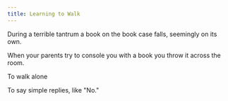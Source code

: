 ```yaml
---
title: Learning to Walk
---
```



<Check skill="arcana" value="1">

During a terrible tantrum a book on the book case falls, seemingly on its own.

</Check>
<Else>
    
When your parents try to console you with a book you throw it across the room.
    
</Else>
<Add stat="CHA"></Add>


To walk alone <Add stat="STR"></Add>

To say simple replies, like "No." <Add stat="COM"></Add>
